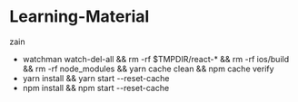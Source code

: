 # Learning-Material

zain
- watchman watch-del-all && rm -rf $TMPDIR/react-* && rm -rf ios/build && rm -rf node_modules && yarn cache clean && npm cache verify
- yarn install && yarn start --reset-cache
- npm install && npm start --reset-cache
